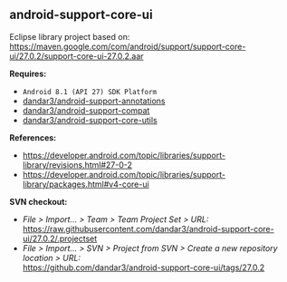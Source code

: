 ## android-support-core-ui

Eclipse library project based on:<br/>
https://maven.google.com/com/android/support/support-core-ui/27.0.2/support-core-ui-27.0.2.aar

**Requires:**
- `Android 8.1 (API 27) SDK Platform`
- [dandar3/android-support-annotations](https://github.com/dandar3/android-support-annotations/tree/27.0.2)
- [dandar3/android-support-compat](https://github.com/dandar3/android-support-compat/tree/27.0.2)
- [dandar3/android-support-core-utils](https://github.com/dandar3/android-support-core-utils/tree/27.1.0)

**References:**
- https://developer.android.com/topic/libraries/support-library/revisions.html#27-0-2
- https://developer.android.com/topic/libraries/support-library/packages.html#v4-core-ui

**SVN checkout:**
- _File > Import... > Team > Team Project Set > URL:_<br/>
  https://raw.githubusercontent.com/dandar3/android-support-core-ui/27.0.2/.projectset
- _File > Import... > SVN > Project from SVN > Create a new repository location > URL:_<br/> 
  https://github.com/dandar3/android-support-core-ui/tags/27.0.2